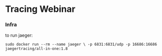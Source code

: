 # Tracing Webinar

### Infra

to run jaeger:


`sudo docker run --rm --name jaeger \
-p 6831:6831/udp -p 16686:16686 jaegertracing/all-in-one:1.8`